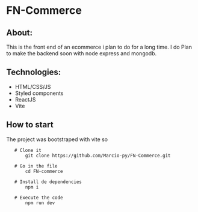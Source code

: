 # FN-Commerce

## About:

This is the front end of an ecommerce i plan to do for a long time.
I do Plan to make the backend soon with node express and mongodb.

## Technologies:

- HTML/CSS/JS
- Styled components
- ReactJS
- Vite

## How to start

The project was bootstraped with vite so

```
   # Clone it
       git clone https://github.com/Marcio-py/FN-Commerce.git

   # Go in the file
       cd FN-commerce

   # Install de dependencies
       npm i

   # Execute the code
       npm run dev

```
